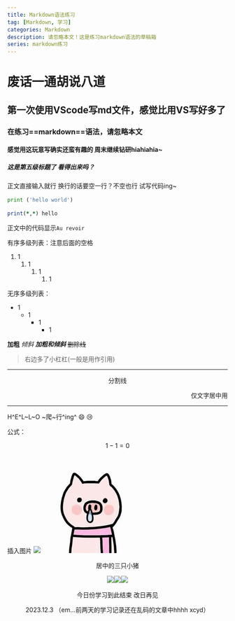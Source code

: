 ```yaml
---
title: Markdown语法练习
tag: [Markdown, 学习]
categories: Markdown
description: 请忽略本文！这是练习markdown语法的草稿箱
series: markdown练习
---
```

# 废话一通胡说八道

## 第一次使用VScode写md文件，感觉比用VS写好多了

### 在练习==markdown==语法，请忽略本文

#### 感觉用这玩意写确实还蛮有趣的 周末继续钻研hiahiahia~

##### 这是第五级标题了 看得出来吗？

正文直接输入就行
换行的话要空一行？不空也行
试写代码ing~

```python
print ('hello world')
```

```fortran
print(*,*) hello
```

正文中的代码显示` Au revoir `

有序多级列表：注意后面的空格

1. 1
   1. 1
      1. 1
         1. 1

无序多级列表：

- 1
  - 1
    - 1
      - 1  

**加粗** *倾斜* ***加粗和倾斜*** ~~删除线~~

> 右边多了小杠杠(一般是用作引用)

---

<center>分割线</center>
<p align="right">仅文字居中用</p>

---

H^E^L~L~O  ~爬~行^ing^  :smile: :cry:

公式：

$$1-1=0$$

插入图片
![](https://laalaa9783.fun/img/favicon.png)
![](firstblog/favicon.png)

<center>居中的三只小猪</center>

<p align="middle">
<img src="https://laalaa9783.fun/img/favicon.png" width="120" /><img src="https://laalaa9783.fun/img/favicon.png" width="120" /><img src="https://laalaa9783.fun/img/favicon.png" width="120" />
</p>

<center>今日份学习到此结束 改日再见

2023.12.3
（em...前两天的学习记录还在乱码的文章中hhhh xcyd）
</center>
